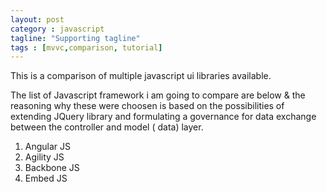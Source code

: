 ```yaml
---
layout: post
category : javascript 
tagline: "Supporting tagline"
tags : [mvvc,comparison, tutorial]
---
```


This is a comparison of multiple javascript ui libraries available.

The list of Javascript framework i am going to compare are below & the reasoning why these were choosen is based on the 
possibilities of extending JQuery library and formulating a governance for data exchange between the controller and model ( data)
layer.

1. Angular JS
2. Agility JS
3. Backbone JS
4. Embed JS
